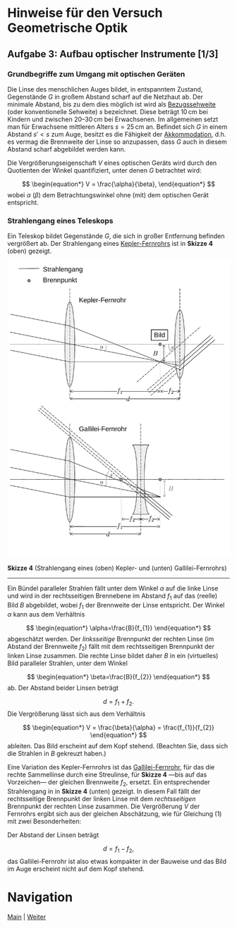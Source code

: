 # Hinweise für den Versuch Geometrische Optik

## Aufgabe 3: Aufbau optischer Instrumente [1/3]

### Grundbegriffe zum Umgang mit optischen Geräten

Die Linse des menschlichen Auges bildet, in entspanntem Zustand, Gegenstände $G$ in großem Abstand scharf auf die Netzhaut ab. Der minimale Abstand, bis zu dem dies möglich ist wird als [Bezugssehweite](https://de.wikipedia.org/wiki/Aufl%C3%B6sungsverm%C3%B6gen#Auge) (oder konventionelle Sehweite) $s$ bezeichnet. Diese beträgt $10\,\mathrm{cm}$ bei Kindern und zwischen $\text{20--30}\,\mathrm{cm}$ bei Erwachsenen. Im allgemeinen setzt man für Erwachsene mittleren Alters $s=25\,\mathrm{cm}$ an. Befindet sich $G$ in einem Abstand $s'<s$ zum Auge, besitzt es die Fähigkeit der [Akkommodation](https://de.wikipedia.org/wiki/Akkommodation_(Auge)), d.h. es vermag die Brennweite der Linse so anzupassen, dass $G$ auch in diesem Abstand scharf abgebildet werden kann.

Die Vergrößerungseigenschaft $V$ eines optischen Geräts wird durch den Quotienten der Winkel quantifiziert, unter denen $G$ betrachtet wird: 

$$
\begin{equation*}
V = \frac{\alpha}{\beta},
\end{equation*}
$$
wobei $\alpha$ ($\beta$) dem Betrachtungswinkel ohne (mit) dem optischen Gerät entspricht.  

### Strahlengang eines Teleskops

Ein Teleskop bildet Gegenstände $G$, die sich in großer Entfernung befinden vergrößert ab. Der Strahlengang eines [Kepler-Fernrohrs](https://de.wikipedia.org/wiki/Fernrohr#Kepler-Fernrohr) ist in **Skizze 4** (oben) gezeigt. 

<img src="../figures/KeplerGallilei.png" width="900" style="zoom:100%;" />

**Skizze 4** (Strahlengang eines (oben) Kepler- und (unten) Gallilei-Fernrohrs)

---

Ein Bündel paralleler Strahlen fällt unter dem Winkel $\alpha$ auf die linke Linse und wird in der rechtsseitigen Brennebene im Abstand $f_{1}$ auf das (reelle) Bild $B$ abgebildet, wobei $f_{1}$ der Brennweite der Linse entspricht. Der Winkel $\alpha$ kann aus dem Verhältnis

$$
\begin{equation*}
\alpha=\frac{B}{f_{1}}
\end{equation*}
$$
abgeschätzt werden. Der *linksseitige* Brennpunkt der rechten Linse (im Abstand der Brennweite $f_{2}$) fällt mit dem rechtsseitigen Brennpunkt der linken Linse zusammen. Die rechte Linse bildet daher $B$ in ein (virtuelles) Bild paralleler Strahlen, unter dem Winkel 

$$
\begin{equation*}
\beta=\frac{B}{f_{2}}
\end{equation*}
$$
ab. Der Abstand beider Linsen beträgt

$$
\begin{equation*}
d=f_{1}+f_{2}.
\end{equation*}
$$
Die Vergrößerung lässt sich aus dem Verhältnis

$$
\begin{equation*}
V = \frac{\beta}{\alpha} = \frac{f_{1}}{f_{2}}
\end{equation*}
$$
ableiten. Das Bild erscheint auf dem Kopf stehend. (Beachten Sie, dass sich die Strahlen in $B$ gekreuzt haben.) 

Eine Variation des Kepler-Fernrohrs ist das [Gallilei-Fernrohr](https://de.wikipedia.org/wiki/Fernrohr#Galilei-Fernrohr), für das die rechte Sammellinse durch eine Streulinse, für **Skizze 4** —bis auf das Vorzeichen— der gleichen Brennweite $f_{2}$, ersetzt. Ein entsprechender Strahlengang in in **Skizze 4** (unten) gezeigt. In diesem Fall fällt der rechtsseitige Brennpunkt der linken Linse mit dem *rechtsseitigen* Brennpunkt der rechten Linse zusammen. Die Vergrößerung $V$ der Fernrohrs ergibt sich aus der gleichen Abschätzung, wie für Gleichung (1) mit zwei Besonderheiten: 

Der Abstand der Linsen beträgt 

$$
\begin{equation*}
d = f_{1} - f_{2},
\end{equation*}
$$
das Gallilei-Fernrohr ist also etwas kompakter in der Bauweise und das Bild im Auge erscheint nicht auf dem Kopf stehend. 

# Navigation

 [Main](https://git.scc.kit.edu/etp-lehre/p1-for-students/-/tree/main/Geometrische_Optik) | [Weiter](https://git.scc.kit.edu/etp-lehre/p1-for-students/-/blob/main/Geometrische_Optik/doc/Hinweise-Aufgabe-3-a.md)

